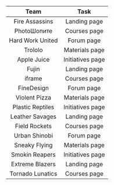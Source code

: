 
| Team 				| Task 					|
|:-----------------:|:---------------------:|
| Fire Assassins 	| 	Landing page 		|
| PhotoШопите		| 	Courses page 		|
| Hard Work United  | 	Forum page 			|
| Trololo 			| 	Materials page 		|
| Apple Juice		| 	Initiatives page	|
| Fujin				| 	Landing page 		|
| iframe			| 	Courses page 		|
| FineDesign		|	Forum page 			|
| Violent Pizza		|	Materials page 		|
| Plastic Reptiles	|	Initiatives page	|
| Leather Savages	|	Landing page 		|
| Field Rockets		|	Courses page 		|
| Urban Shinobi		|	Forum page 			|
| Sneaky Flying		|	Materials page 		|
| Smokin Reapers 	|	Initiatives page	|
| Extreme Blazers	|   Landing page 		|
| Tornado Lunatics  |	Courses page 		|

